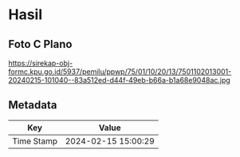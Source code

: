 # Hasil

## Foto C Plano

https://sirekap-obj-formc.kpu.go.id/5937/pemilu/ppwp/75/01/10/20/13/7501102013001-20240215-101040--83a512ed-d44f-49eb-b66a-b1a68e9048ac.jpg


## Metadata

| Key        | Value               |
| ---------- | ------------------- |
| Time Stamp | 2024-02-15 15:00:29 |



